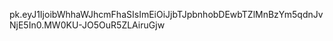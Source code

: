 <!-- mapbox token -->

pk.eyJ1IjoibWhhaWJhcmFhaSIsImEiOiJjbTJpbnhobDEwbTZlMnBzYm5qdnJvNjE5In0.MW0KU-JO5OuR5ZLAiruGjw

